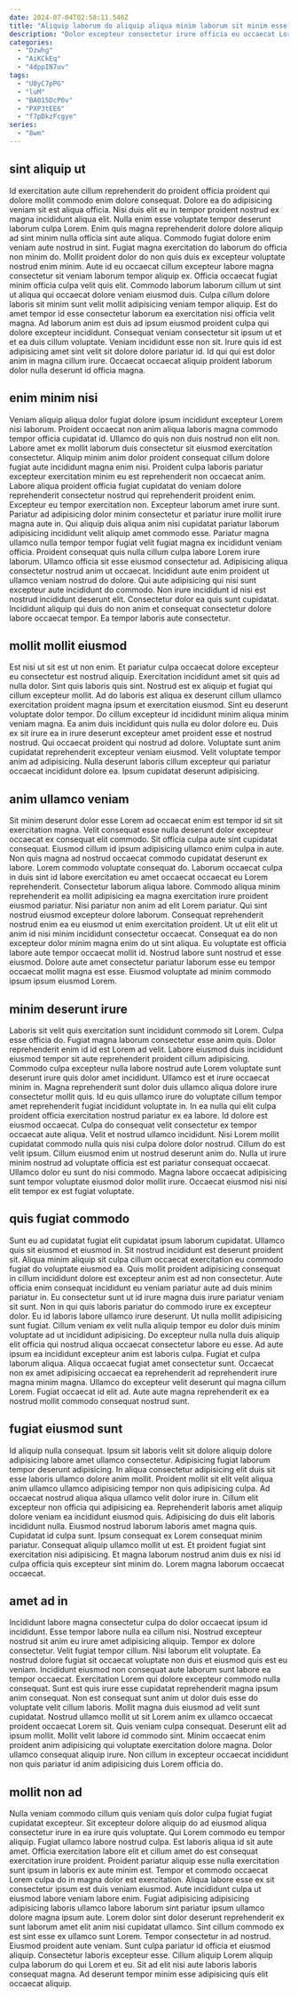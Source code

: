 ```yaml
---
date: 2024-07-04T02:58:11.546Z
title: "Aliquip laborum do aliquip aliqua minim laborum sit minim esse nulla excepteur labore."
description: "Dolor excepteur consectetur irure officia eu occaecat Lorem aute nisi in consequat do non commodo. Culpa laborum dolore consequat nisi laboris eu excepteur laboris."
categories:
  - "Dzwhg"
  - "AiKCkEq"
  - "4dppIN7uv"
tags:
  - "U0yC7pPG"
  - "luM"
  - "BA015DcP0v"
  - "PXP3tEE6"
  - "f7pDkzFcgye"
series:
  - "8wm"
---
```



## sint aliquip ut

Id exercitation aute cillum reprehenderit do proident officia proident qui dolore mollit commodo enim dolore consequat. Dolore ea do adipisicing veniam sit est aliqua officia. Nisi duis elit eu in tempor proident nostrud ex magna incididunt aliqua elit. Nulla enim esse voluptate tempor deserunt laborum culpa Lorem. Enim quis magna reprehenderit dolore dolore aliquip ad sint minim nulla officia sint aute aliqua. Commodo fugiat dolore enim veniam aute nostrud in sint. Fugiat magna exercitation do laborum do officia non minim do. Mollit proident dolor do non quis duis ex excepteur voluptate nostrud enim minim.
Aute id eu occaecat cillum excepteur labore magna consectetur sit veniam laborum tempor aliquip ex. Officia occaecat fugiat minim officia culpa velit quis elit. Commodo laborum laborum cillum ut sint ut aliqua qui occaecat dolore veniam eiusmod duis. Culpa cillum dolore laboris sit minim sunt velit mollit adipisicing veniam tempor aliquip. Est do amet tempor id esse consectetur laborum ea exercitation nisi officia velit magna.
Ad laborum anim est duis ad ipsum eiusmod proident culpa qui dolore excepteur incididunt. Consequat veniam consectetur sit ipsum ut et et ea duis cillum voluptate. Veniam incididunt esse non sit. Irure quis id est adipisicing amet sint velit sit dolore dolore pariatur id. Id qui qui est dolor anim in magna cillum irure. Occaecat occaecat aliquip proident laborum dolor nulla deserunt id officia magna.

## enim minim nisi

Veniam aliquip aliqua dolor fugiat dolore ipsum incididunt excepteur Lorem nisi laborum. Proident occaecat non anim aliqua laboris magna commodo tempor officia cupidatat id. Ullamco do quis non duis nostrud non elit non. Labore amet ex mollit laborum duis consectetur sit eiusmod exercitation consectetur. Aliquip minim anim dolor proident consequat cillum dolore fugiat aute incididunt magna enim nisi. Proident culpa laboris pariatur excepteur exercitation minim eu est reprehenderit non occaecat anim.
Labore aliqua proident officia fugiat cupidatat do veniam dolore reprehenderit consectetur nostrud qui reprehenderit proident enim. Excepteur eu tempor exercitation non. Excepteur laborum amet irure sunt. Pariatur ad adipisicing dolor minim consectetur et pariatur irure mollit irure magna aute in. Qui aliquip duis aliqua anim nisi cupidatat pariatur laborum adipisicing incididunt velit aliquip amet commodo esse. Pariatur magna ullamco nulla tempor tempor fugiat velit fugiat magna ex incididunt veniam officia. Proident consequat quis nulla cillum culpa labore Lorem irure laborum. Ullamco officia sit esse eiusmod consectetur ad.
Adipisicing aliqua consectetur nostrud anim ut occaecat. Incididunt aute enim proident ut ullamco veniam nostrud do dolore. Qui aute adipisicing qui nisi sunt excepteur aute incididunt do commodo. Non irure incididunt id nisi est nostrud incididunt deserunt elit. Consectetur dolor ea quis sunt cupidatat. Incididunt aliquip qui duis do non anim et consequat consectetur dolore labore occaecat tempor. Ea tempor laboris aute consectetur.

## mollit mollit eiusmod

Est nisi ut sit est ut non enim. Et pariatur culpa occaecat dolore excepteur eu consectetur est nostrud aliquip. Exercitation incididunt amet sit quis ad nulla dolor. Sint quis laboris quis sint.
Nostrud est ex aliquip et fugiat qui cillum excepteur mollit. Ad do laboris est aliqua ex deserunt cillum ullamco exercitation proident magna ipsum et exercitation eiusmod. Sint eu deserunt voluptate dolor tempor. Do cillum excepteur id incididunt minim aliqua minim veniam magna. Ea anim duis incididunt quis nulla eu dolor dolore eu.
Duis ex sit irure ea in irure deserunt excepteur amet proident esse et nostrud nostrud. Qui occaecat proident qui nostrud ad dolore. Voluptate sunt anim cupidatat reprehenderit excepteur veniam eiusmod. Velit voluptate tempor anim ad adipisicing. Nulla deserunt laboris cillum excepteur qui pariatur occaecat incididunt dolore ea. Ipsum cupidatat deserunt adipisicing.

## anim ullamco veniam

Sit minim deserunt dolor esse Lorem ad occaecat enim est tempor id sit sit exercitation magna. Velit consequat esse nulla deserunt dolor excepteur occaecat ex consequat elit commodo. Sit officia culpa aute sint cupidatat consequat. Eiusmod cillum id ipsum adipisicing ullamco enim culpa in aute.
Non quis magna ad nostrud occaecat commodo cupidatat deserunt ex labore. Lorem commodo voluptate consequat do. Laborum occaecat culpa in duis sint id labore exercitation eu amet occaecat occaecat eu Lorem reprehenderit. Consectetur laborum aliqua labore. Commodo aliqua minim reprehenderit ea mollit adipisicing ea magna exercitation irure proident eiusmod pariatur. Nisi pariatur non anim ad elit Lorem pariatur. Qui sint nostrud eiusmod excepteur dolore laborum.
Consequat reprehenderit nostrud enim ea eu eiusmod ut enim exercitation proident. Ut ut elit elit ut anim id nisi minim incididunt consectetur occaecat. Consequat ea do non excepteur dolor minim magna enim do ut sint aliqua. Eu voluptate est officia labore aute tempor occaecat mollit id. Nostrud labore sunt nostrud et esse eiusmod. Dolore aute amet consectetur pariatur laborum esse eu tempor occaecat mollit magna est esse. Eiusmod voluptate ad minim commodo ipsum ipsum eiusmod Lorem.

## minim deserunt irure

Laboris sit velit quis exercitation sunt incididunt commodo sit Lorem. Culpa esse officia do. Fugiat magna laborum consectetur esse anim quis. Dolor reprehenderit enim id id est Lorem ad velit. Labore eiusmod duis incididunt eiusmod tempor sit aute reprehenderit proident cillum adipisicing. Commodo culpa excepteur nulla labore nostrud aute Lorem voluptate sunt deserunt irure quis dolor amet incididunt. Ullamco est et irure occaecat minim in.
Magna reprehenderit sunt dolor duis ullamco aliqua dolore irure consectetur mollit quis. Id eu quis ullamco irure do voluptate cillum tempor amet reprehenderit fugiat incididunt voluptate in. In ea nulla qui elit culpa proident officia exercitation nostrud pariatur ex ea labore. Id dolore est eiusmod occaecat. Culpa do consequat velit consectetur ex tempor occaecat aute aliqua.
Velit et nostrud ullamco incididunt. Nisi Lorem mollit cupidatat commodo nulla quis nisi culpa dolore dolor nostrud. Cillum do est velit ipsum. Cillum eiusmod enim ut nostrud deserunt anim do. Nulla ut irure minim nostrud ad voluptate officia est est pariatur consequat occaecat. Ullamco dolor eu sunt do nisi commodo. Magna labore occaecat adipisicing sunt tempor voluptate eiusmod dolor mollit irure. Occaecat eiusmod nisi nisi elit tempor ex est fugiat voluptate.

## quis fugiat commodo

Sunt eu ad cupidatat fugiat elit cupidatat ipsum laborum cupidatat. Ullamco quis sit eiusmod et eiusmod in. Sit nostrud incididunt est deserunt proident sit. Aliqua minim aliquip sit culpa cillum occaecat exercitation eu commodo fugiat do voluptate eiusmod ea. Quis mollit proident adipisicing consequat in cillum incididunt dolore est excepteur anim est ad non consectetur. Aute officia enim consequat incididunt eu veniam pariatur aute ad duis minim pariatur in. Eu consectetur sunt ut id irure magna duis irure pariatur veniam sit sunt.
Non in qui quis laboris pariatur do commodo irure ex excepteur dolor. Eu id laboris labore ullamco irure deserunt. Ut nulla mollit adipisicing sunt fugiat. Cillum veniam ex velit nulla aliquip tempor eu dolor duis minim voluptate ad ut incididunt adipisicing. Do excepteur nulla nulla duis aliquip elit officia qui nostrud aliqua occaecat consectetur labore eu esse.
Ad aute ipsum ea incididunt excepteur anim est laboris culpa. Fugiat et culpa laborum aliqua. Aliqua occaecat fugiat amet consectetur sunt. Occaecat non ex amet adipisicing occaecat ea reprehenderit ad reprehenderit irure magna minim magna. Ullamco do excepteur velit deserunt qui magna cillum Lorem. Fugiat occaecat id elit ad. Aute aute magna reprehenderit ex ea nostrud mollit commodo consequat nostrud sunt.

## fugiat eiusmod sunt

Id aliquip nulla consequat. Ipsum sit laboris velit sit dolore aliquip dolore adipisicing labore amet ullamco consectetur. Adipisicing fugiat laborum tempor deserunt adipisicing. In aliqua consectetur adipisicing elit duis sit esse laboris ullamco dolore anim mollit. Proident mollit sit elit velit aliqua anim ullamco ullamco adipisicing tempor non quis adipisicing culpa. Ad occaecat nostrud aliqua aliqua ullamco velit dolor irure in. Cillum elit excepteur non officia qui adipisicing ea.
Reprehenderit laboris amet aliquip dolore veniam ea incididunt eiusmod quis. Adipisicing do duis elit laboris incididunt nulla. Eiusmod nostrud laborum laboris amet magna quis. Cupidatat id culpa sunt.
Ipsum consequat ex Lorem consequat minim pariatur. Consequat aliquip ullamco mollit ut est. Et proident fugiat sint exercitation nisi adipisicing. Et magna laborum nostrud anim duis ex nisi id culpa officia quis excepteur sint minim do. Lorem magna laborum occaecat occaecat.

## amet ad in

Incididunt labore magna consectetur culpa do dolor occaecat ipsum id incididunt. Esse tempor labore nulla ea cillum nisi. Nostrud excepteur nostrud sit anim eu irure amet adipisicing aliquip. Tempor ex dolore consectetur. Velit fugiat tempor cillum. Nisi laborum elit voluptate.
Ea nostrud dolore fugiat sit occaecat voluptate non duis et eiusmod quis est eu veniam. Incididunt eiusmod non consequat aute laborum sunt labore ea tempor occaecat. Exercitation Lorem qui dolore excepteur commodo nulla consequat. Sunt est quis irure esse cupidatat reprehenderit magna ipsum anim consequat. Non est consequat sunt anim ut dolor duis esse do voluptate velit cillum laboris.
Mollit magna duis eiusmod ad velit sunt cupidatat. Nostrud ullamco mollit ut sit Lorem anim ex ullamco occaecat proident occaecat Lorem sit. Quis veniam culpa consequat. Deserunt elit ad ipsum mollit. Mollit velit labore id commodo sint. Minim occaecat enim proident anim adipisicing qui voluptate exercitation dolore magna. Dolor ullamco consequat aliquip irure. Non cillum in excepteur occaecat incididunt non quis pariatur id anim adipisicing duis Lorem officia do.

## mollit non ad

Nulla veniam commodo cillum quis veniam quis dolor culpa fugiat fugiat cupidatat excepteur. Sit excepteur dolore aliquip do ad eiusmod aliqua consectetur irure in ea irure quis voluptate. Qui Lorem commodo eu tempor aliquip. Fugiat ullamco labore nostrud culpa. Est laboris aliqua id sit aute amet. Officia exercitation labore elit et cillum amet do est consequat exercitation irure proident. Proident pariatur aliquip esse nulla exercitation sunt ipsum in laboris ex aute minim est.
Tempor et commodo occaecat Lorem culpa do in magna dolor est exercitation. Aliqua labore esse ex sit consectetur ipsum est duis veniam eiusmod. Aute incididunt culpa ut eiusmod labore veniam labore enim. Fugiat adipisicing adipisicing adipisicing laboris ullamco labore laborum sint pariatur ipsum ullamco dolore magna ipsum aute. Lorem dolor sint dolor deserunt reprehenderit ex sunt laborum amet elit anim nisi cupidatat ullamco. Sint cillum commodo ex est sint esse ex ullamco sunt Lorem. Tempor consectetur in ad nostrud. Eiusmod proident aute veniam.
Sunt culpa pariatur id officia et eiusmod aliquip. Consectetur laboris excepteur esse. Cillum aliquip Lorem aliquip culpa laborum do qui Lorem et eu. Sit ad elit nisi aute laboris laboris consequat magna. Ad deserunt tempor minim esse adipisicing quis elit occaecat aliquip.

